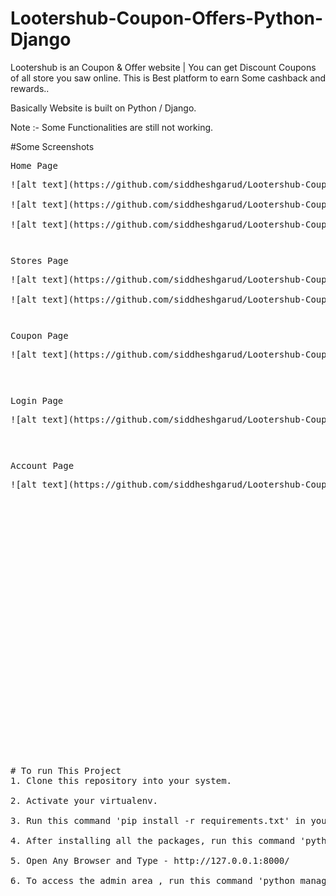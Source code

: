 # Lootershub-Coupon-Offers-Python-Django

 Lootershub is an Coupon & Offer website | You can get Discount Coupons of all store you saw online. This is Best platform to earn Some cashback and rewards..
 
Basically Website is built on Python / Django.
 
Note :- Some Functionalities are still not working.


#Some Screenshots
<pre>
Home Page
<pre>
![alt text](https://github.com/siddheshgarud/Lootershub-Coupon-Offers-Python-Django/blob/master/screenshots/Screenshot1.png?raw=true)

![alt text](https://github.com/siddheshgarud/Lootershub-Coupon-Offers-Python-Django/blob/master/screenshots/Screenshot2.png?raw=true)

![alt text](https://github.com/siddheshgarud/Lootershub-Coupon-Offers-Python-Django/blob/master/screenshots/Screenshot3.png?raw=true)
<pre>
<pre>
<pre>
Stores Page
<pre>
![alt text](https://github.com/siddheshgarud/Lootershub-Coupon-Offers-Python-Django/blob/master/screenshots/Screenshot4.png?raw=true)

![alt text](https://github.com/siddheshgarud/Lootershub-Coupon-Offers-Python-Django/blob/master/screenshots/Screenshot5.png?raw=true)
<pre>
<pre>
<pre>
Coupon Page
<pre>
![alt text](https://github.com/siddheshgarud/Lootershub-Coupon-Offers-Python-Django/blob/master/screenshots/Screenshot6.png?raw=true)
<pre>
<pre>
<pre>

Login Page
<pre>
![alt text](https://github.com/siddheshgarud/Lootershub-Coupon-Offers-Python-Django/blob/master/screenshots/Screenshot7.png?raw=true)
<pre>
<pre>
<pre>

Account Page
<pre>
![alt text](https://github.com/siddheshgarud/Lootershub-Coupon-Offers-Python-Django/blob/master/screenshots/Screenshot8.png?raw=true)




<pre>
<pre>
<pre>





















# To run This Project
1. Clone this repository into your system.

2. Activate your virtualenv.

3. Run this command 'pip install -r requirements.txt' in your shell.

4. After installing all the packages, run this command 'python manage.py runserver' to run this project.

5. Open Any Browser and Type - http://127.0.0.1:8000/

6. To access the admin area , run this command 'python manage.py createsuperuser', Enter necessary details and enjoy.
